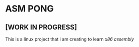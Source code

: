 # ASM PONG 
## [WORK IN PROGRESS]

This is a linux project that i am creating to learn *x86 assembly*
